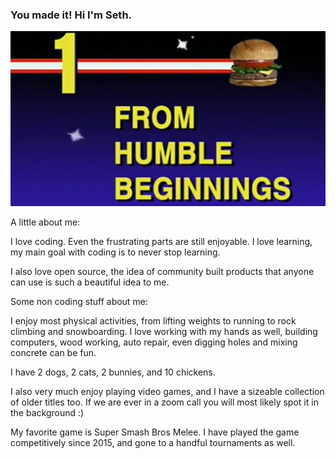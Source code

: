 ### You made it! Hi I'm Seth.

![Header](https://raw.githubusercontent.com/Sethbarrie/Sethbarrie/main/assets/image001.jpg)

A little about me:

I love coding. Even the frustrating parts are still enjoyable. I love learning, my main goal with coding is to never stop learning.
 
 
I also love open source, the idea of community built products that anyone can use is such a beautiful idea to me. 

Some non coding stuff about me: 

I enjoy most physical activities, from lifting weights to running to rock climbing and snowboarding. I love working with my hands as well, building computers, wood working, auto repair, even digging holes and mixing concrete can be fun.

I have 2 dogs, 2 cats, 2 bunnies, and 10 chickens.

I also very much enjoy playing video games, and I have a sizeable collection of older titles too. If we are ever in a zoom call you will most likely spot it in the background :)
  
My favorite game is Super Smash Bros Melee. I have played the game competitively since 2015, and gone to a handful tournaments as well. 
